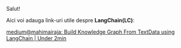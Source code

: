 Salut!

Aici voi adauga link-uri utile despre **LangChain(LC)**:

[medium@mahimairaja: Build Knowledge Graph From TextData using LangChain | Under 2min](https://mahimairaja.medium.com/build-knowledge-graph-from-textdata-using-langchain-under-2min-ce0d0d0e44e8)

